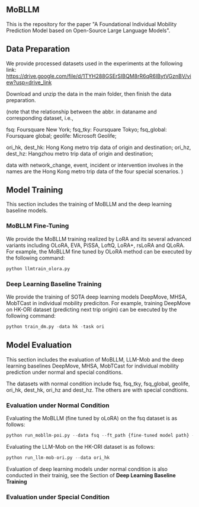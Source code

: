 ## MoBLLM

This is the repository for the paper "A Foundational Individual Mobility Prediction Model based on Open-Source Large Language Models".

## Data Preparation
We provide processed datasets used in the experiments at the following link: 
https://drive.google.com/file/d/1TYH288GSErSIBQM8rR6qR6IBytVGznBV/view?usp=drive_link

Download and unzip the data in the main folder, then finish the data preparation.

(note that the relationship between the abbr. in dataname and corresponding dataset, i.e.,

fsq: Foursquare New York; fsq_tky: Foursquare Tokyo; fsq_global: Foursquare global; geolife: Microsoft Geolife;

ori_hk, dest_hk: Hong Kong metro trip data of origin and destination; ori_hz, dest_hz: Hangzhou metro trip data of origin and destination;

data with network_change, event, incident or intervention involves in the names are the Hong Kong metro trip data of the four special scenarios.
)

## Model Training
This section includes the training of MoBLLM and the deep learning baseline models.
### MoBLLM Fine-Tuning
We provide the MoBLLM training realized by LoRA and its several advanced variants including OLoRA, EVA, PiSSA, LoftQ, LoRA+, rsLoRA and QLoRA.
For example, the MoBLLM fine tuned by OLoRA method can be executed by the following command:
```python
python llmtrain_olora.py
```

### Deep Learning Baseline Training
We provide the training of SOTA deep learning models DeepMove, MHSA, MobTCast in individual mobility prediciton. 
For example, training DeepMove on HK-ORI dataset (predicting next trip origin) can be executed by the following command:
```python
python train_dm.py -data hk -task ori
```

## Model Evaluation
This section includes the evaluation of MoBLLM, LLM-Mob and the deep learning baselines DeepMove, MHSA, MobTCast for individual mobility prediction under normal and special conditions.

The datasets with normal condition include fsq, fsq_tky, fsq_global, geolife, ori_hk, dest_hk, ori_hz and dest_hz. The others are with special condtions.

### Evaluation under Normal Condition
Evaluating the MoBLLM (fine tuned by oLoRA) on the fsq dataset is as follows:
```python
python run_mobllm-poi.py --data fsq --ft_path {fine-tuned model path} --ft_name olora
```

Evaluating the LLM-Mob on the HK-ORI dataset is as follows:
```python
python run_llm-mob-ori.py --data ori_hk
```

Evaluation of deep learning models under normal condition is also conducted in their trainig, see the Section of **Deep Learning Baseline Training**

### Evaluation under Special Condition






